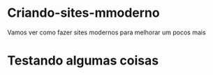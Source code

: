 # Criando-sites-mmoderno
 Vamos ver como fazer sites modernos para melhorar um pocos mais
 # Testando algumas coisas

